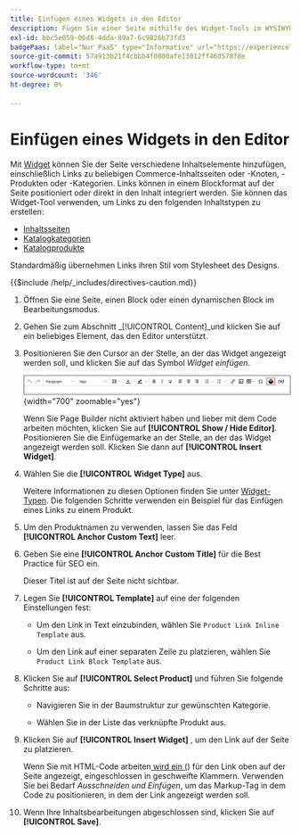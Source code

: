 ```yaml
---
title: Einfügen eines Widgets in den Editor
description: Fügen Sie einer Seite mithilfe des Widget-Tools im WYSIWYG-Editor verschiedene Inhaltselemente hinzu.
exl-id: bbc5e059-06d8-4dda-89a7-6c9826b73fd3
badgePaas: label="Nur PaaS" type="Informative" url="https://experienceleague.adobe.com/en/docs/commerce/user-guides/product-solutions" tooltip="Gilt nur für Adobe Commerce in Cloud-Projekten (von Adobe verwaltete PaaS-Infrastruktur) und lokale Projekte."
source-git-commit: 57a913b21f4cbbb4f0800afe13012ff46d578f8e
workflow-type: tm+mt
source-wordcount: '346'
ht-degree: 0%

---
```


# Einfügen eines Widgets in den Editor

Mit [Widget](widget-create.md) können Sie der Seite verschiedene Inhaltselemente hinzufügen, einschließlich Links zu beliebigen Commerce-Inhaltsseiten oder -Knoten, -Produkten oder -Kategorien. Links können in einem Blockformat auf der Seite positioniert oder direkt in den Inhalt integriert werden. Sie können das Widget-Tool verwenden, um Links zu den folgenden Inhaltstypen zu erstellen:

- [Inhaltsseiten](pages.md)
- [Katalogkategorien](../catalog/categories.md)
- [Katalogprodukte](../catalog/product-create.md)

Standardmäßig übernehmen Links ihren Stil vom Stylesheet des Designs.

{{$include /help/_includes/directives-caution.md}}

1. Öffnen Sie eine Seite, einen Block oder einen dynamischen Block im Bearbeitungsmodus.

1. Gehen Sie zum Abschnitt _[!UICONTROL Content]_und klicken Sie auf ein beliebiges Element, das den Editor unterstützt.

1. Positionieren Sie den Cursor an der Stelle, an der das Widget angezeigt werden soll, und klicken Sie auf das Symbol _Widget einfügen_.

   ![Editor-Symbolleiste - Widget einfügen](./assets/editor-toolbar-widget-button.png){width="700" zoomable="yes"}

   Wenn Sie Page Builder nicht aktiviert haben und lieber mit dem Code arbeiten möchten, klicken Sie auf **[!UICONTROL Show / Hide Editor]**. Positionieren Sie die Einfügemarke an der Stelle, an der das Widget angezeigt werden soll. Klicken Sie dann auf **[!UICONTROL Insert Widget]**.

1. Wählen Sie die **[!UICONTROL Widget Type]** aus.

   Weitere Informationen zu diesen Optionen finden Sie unter [Widget-Typen](widgets.md#widget-types). Die folgenden Schritte verwenden ein Beispiel für das Einfügen eines Links zu einem Produkt.

1. Um den Produktnamen zu verwenden, lassen Sie das Feld **[!UICONTROL Anchor Custom Text]** leer.

1. Geben Sie eine **[!UICONTROL Anchor Custom Title]** für die Best Practice für SEO ein.

   Dieser Titel ist auf der Seite nicht sichtbar.

1. Legen Sie **[!UICONTROL Template]** auf eine der folgenden Einstellungen fest:

   - Um den Link in Text einzubinden, wählen Sie `Product Link Inline Template` aus.

   - Um den Link auf einer separaten Zeile zu platzieren, wählen Sie `Product Link Block Template` aus.

1. Klicken Sie auf **[!UICONTROL Select Product]** und führen Sie folgende Schritte aus:

   - Navigieren Sie in der Baumstruktur zur gewünschten Kategorie.

   - Wählen Sie in der Liste das verknüpfte Produkt aus.

1. Klicken Sie auf **[!UICONTROL Insert Widget]** , um den Link auf der Seite zu platzieren.

   Wenn Sie mit HTML-Code arbeiten[ wird ein (](../systems/markup-tags.md)) für den Link oben auf der Seite angezeigt, eingeschlossen in geschweifte Klammern. Verwenden Sie bei Bedarf _Ausschneiden und Einfügen_, um das Markup-Tag in dem Code zu positionieren, in dem der Link angezeigt werden soll.

1. Wenn Ihre Inhaltsbearbeitungen abgeschlossen sind, klicken Sie auf **[!UICONTROL Save]**.
